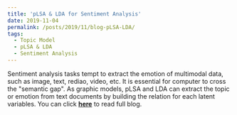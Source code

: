 ```yaml
---
title: 'pLSA & LDA for Sentiment Analysis'
date: 2019-11-04
permalink: /posts/2019/11/blog-pLSA-LDA/
tags:
  - Topic Model
  - pLSA & LDA
  - Sentiment Analysis
---
```


Sentiment analysis tasks tempt to extract the emotion of multimodal data, such as image, text, rediao, video, etc. It is essential for computer to cross the "semantic gap". As graphic models, pLSA and LDA can extract the topic or emotion from text documents by building the relation for each latent variables. You can click [**here**](https://zhuanlan.zhihu.com/p/54168587) to read full blog. 

